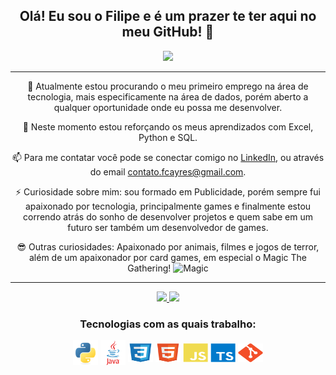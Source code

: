 <div align="center">

<h2>Olá! Eu sou o Filipe e é um prazer te ter aqui no meu GitHub! 🖖</h2>
<img src="https://encrypted-tbn0.gstatic.com/images?q=tbn:ANd9GcRfFNBGmc8cP45Q1ha6E-ieI2CMumlrDF70uA&s" width="530px">
  
---

 🔭 Atualmente estou procurando o meu primeiro emprego na área de tecnologia, mais especificamente na área de dados, porém aberto a qualquer oportunidade onde eu possa me desenvolver.

 🌱 Neste momento estou reforçando os meus aprendizados com Excel, Python e SQL.

 📫 Para me contatar você pode se conectar comigo no <a href="https://www.linkedin.com/in/filipe-cayres/">LinkedIn</a>, ou através do email <a href="mail:contato.fcayres@gmail.com">contato.fcayres@gmail.com</a>.

 ⚡ Curiosidade sobre mim: sou formado em Publicidade, porém sempre fui apaixonado por tecnologia, principalmente games e finalmente estou correndo atrás do sonho de desenvolver projetos e quem sabe em um futuro ser também um desenvolvedor de games.

 😎 Outras curiosidades: Apaixonado por animais, filmes e jogos de terror, além de um apaixonador por card games, em especial o Magic The Gathering! <img alt="Magic" height="30" src="https://user-images.githubusercontent.com/103070455/192915003-4332f99f-f537-4c8d-a848-b5a06dc9d389.gif">

---

<a href="https://github.com/Filipeck">
<img height="160em" src="https://github-readme-stats.vercel.app/api?username=Filipeck&show_icons=true&theme=tokyonight&include_all_commits=true&count_private=true"/>
<img height="160em" src="https://github-readme-stats.vercel.app/api/top-langs/?username=Filipeck&layout=compact&langs_count=7&theme=tokyonight"/></a>

<br>
  
<h3>Tecnologias com as quais trabalho:</h3>
  <img align="center" alt="Filipe-Ts" height="40" width="40" src=https://raw.githubusercontent.com/devicons/devicon/master/icons/python/python-original.svg>
  <img align="center" alt="Filipe-Ts" height="40" width="40" src=https://raw.githubusercontent.com/devicons/devicon/master/icons/java/java-original-wordmark.svg>  
  <img align="center" alt="Filipe-CSS" height="30" width="40" src="https://raw.githubusercontent.com/devicons/devicon/master/icons/css3/css3-original.svg">
  <img align="center" alt="Filipe-HTML" height="30" width="40" src="https://raw.githubusercontent.com/devicons/devicon/master/icons/html5/html5-original.svg">
  <img align="center" alt="Filipe-Js" height="30" width="40" src="https://raw.githubusercontent.com/devicons/devicon/master/icons/javascript/javascript-plain.svg">
  <img align="center" alt="Filipe-Ts" height="30" width="40" src="https://raw.githubusercontent.com/devicons/devicon/master/icons/typescript/typescript-plain.svg">
  <img align="center" alt="Filipe-Ts" height="30" width="40" src="https://raw.githubusercontent.com/devicons/devicon/master/icons/git/git-original.svg">     

</div>
